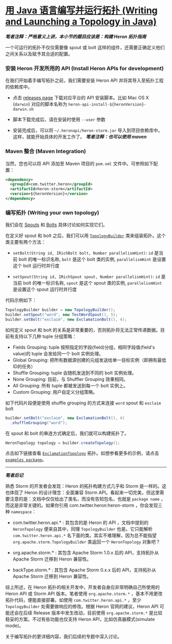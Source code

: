 # [用 Java 语言编写并运行拓扑 (Writing and Launching a Topology in Java)](http://twitter.github.io/heron/docs/developers/java/topologies/)

***笔者注释：严格意义上讲，本小节的题目应该是：构建 Heron 拓扑指南***

一个可运行的拓扑不仅仅需要像 spout 或 bolt 这样的组件，还需要正确定义他们之间关系以及赋予其合适的配置。

### 安装 Heron 开发所用的 API (Install Heron APIs for development)

在我们开始着手编写拓扑之前，我们需要安装 Heron API 并将其导入至拓扑工程的依赖库中。

* 点击 [releases page](https://github.com/twitter/heron/releases) 下载对应平台的 API 安装脚本。比如 Mac OS X (`darwin`) 对应的脚本名称为 `heron-api-install-${heronVersion}-darwin.sh`

* 脚本下载完成后，请在安装时使用 `--user` 参数

* 安装完成后，可以将 `~/.heronapi/heron-storm.jar` 导入到项目依赖库中。这样，就能开始具体的开发工作了。 ***笔者注释：也可以使用 maven***

### Maven 整合 (Maven Integration)

当然，您也可以将 API 添加至 Maven 项目的 `pom.xml` 文件中。可参照如下配置：

```xml
<dependency>
  <groupId>com.twitter.heron</groupId>
  <artifactId>heron-storm</artifactId>
  <version>${heronVersion}</version>
</dependency>
```

### 编写拓扑 (Writing your own topology)

我们会在 [Spouts](http://twitter.github.io/heron/docs/developers/java/spouts/) 和 [Bolts](http://twitter.github.io/heron/docs/developers/java/bolts/) 具体讨论如何实现它们。

在定义好 spout 和 bolt 之后，我们可以用 [`TopologyBuilder`](http://twitter.github.io/heron/api/com/twitter/heron/api/topology/TopologyBuilder.html) 类来组装拓扑。这个类主要有两个方法：

* `setBolt(String id, IRichBolt bolt, Number parallelismHint)`: `id` 是当前 bolt 的唯一标识名称, `bolt` 是这个 bolt 类的实例,  `parallelismHint` 是设置这个 bolt 运行时并行度

* `setSpout(String id, IRichSpout spout, Number parallelismHint)`: `id` 是当前 bolt 的唯一标识名称, `spout` 是这个 spout 类的实例,  `parallelismHint` 是设置这个 spout 运行时并行度

代码示例如下：

```java
TopologyBuilder builder = new TopologyBuilder();
builder.setSpout("word", new TestWordSpout(), 5);
builder.setBolt("exclaim", new ExclamationBolt(), 4);
```

如何定义 spout 和 bolt 的关系是非常重要的，否则拓扑将无法正常传递数据。目前有支持以下几种 tuple 分组策略：

* Fields Grouping: tuple 按照指定的字段(field)分组，相同字段值(field's value)的 tuple 会发给同一个 bolt 实例处理。
* Global Grouping: 把所有数据源创建的元组发送给单一目标实例（即拥有最低ID的任务）
* Shuffle Grouping: tuple 会随机发送到不同的 bolt 实例处理。
* None Grouping: 目前，与 Shuffler Grouping 效果相同。
* All Grouping: 所有 tuple 都被发送到每一个 bolt 实例上。
* Custom Grouping: 用户自定义分组策略。

如下代码片段便是使用 shuffle grouping 的方式来连接 `word` spout 和 `exclaim` bolt

```java
builder.setBolt("exclaim", new ExclamationBolt(), 4)
  .shuffleGrouping("word");
```

在 spout 和 bolt 的串连方式确定后，我们就可以构建拓扑了。

```java
HeronTopology topology = builder.createTopology();
```

点击如下链接查看 [`ExclamationTopology`](https://github.com/twitter/heron/blob/master/heron/examples/src/java/com/twitter/heron/examples/ExclamationTopology.java) 拓扑。如想参看更多的示例，请点击 [`examples package`](https://github.com/twitter/heron/tree/master/heron/examples/src/java/com/twitter/heron/examples)。

---

***笔者后记***

熟悉 Storm 的开发者会发现：Heron 的拓扑构建方式几乎和 Storm 是一样的。这也体现了 Heron 的设计理念：全面兼容 Storm API。看起来一切完美，但这里需要注意的是：文档中仅仅给出了类名，而没有告知包名，也就是 `package name` ，而这是非常关键的。如果你引用 com.twitter.heron:heron-storm ，你会发现三种 `namespace`：

* com.twitter.heron.api.* : 其包含的是 Heron 的 API ，文档中提到的 `HeronTopology` 便来自其中，同理 `TopologyBuilder` 也是。它只能解析 `com.twitter.heron.api.*` 名下面的类。其实不难理解，因为总不能指望 `org.apache.storm.TopologyBuilder` 类返回一个 `HeronTopology` 对象吧？

* org.apache.storm.* : 其包含 Apache Storm 1.0.x 后的 API，支持拓扑从 Apache Storm 迁移到 Heron 兼容性。

* backType.storm.* : 其包含 Apache Storm 0.x.x 后的 API，支持拓扑从 Apache Storm 迁移到 Heron 兼容性。

综上所述，在 Heron 拓扑的相关开发中，开发者自身应非常明确自己所使用的 Heron API 或 Storm API 版本。笔者使用 `org.apache.storm.*` ，基本不用更改拓扑代码，便能直接部署。如使用 `com.twitter.heron.api.*` ，至少 `TopologyBuilder` 处需要做响应的修改。根据 Heron 官网的建议，Heron API 可能还会在后续 Release 版本中发生改动，目前使用 `org.apache.storm.*` 是比较稳妥的方案。不过有些功能也仅支持 Heron API，比如仿真器模式(simulate mode)。

关于编写拓扑的更详细内容，我们后续的专题中深入讨论。
